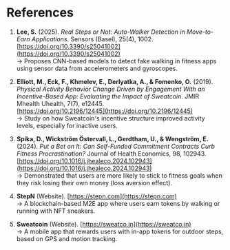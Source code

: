 # References

1. **Lee, S.** (2025). *Real Steps or Not: Auto-Walker Detection in Move-to-Earn Applications*. Sensors (Basel), 25(4), 1002.  
   [https://doi.org/10.3390/s25041002](https://doi.org/10.3390/s25041002)  
   → Proposes CNN-based models to detect fake walking in fitness apps using sensor data from accelerometers and gyroscopes.

2. **Elliott, M., Eck, F., Khmelev, E., Derlyatka, A., & Fomenko, O.** (2019). *Physical Activity Behavior Change Driven by Engagement With an Incentive-Based App: Evaluating the Impact of Sweatcoin*. JMIR Mhealth Uhealth, 7(7), e12445.  
   [https://doi.org/10.2196/12445](https://doi.org/10.2196/12445)  
   → Study on how Sweatcoin's incentive structure improved activity levels, especially for inactive users.

3. **Spika, D., Wickström Östervall, L., Gerdtham, U., & Wengström, E.** (2024). *Put a Bet on It: Can Self-Funded Commitment Contracts Curb Fitness Procrastination?* Journal of Health Economics, 98, 102943.  
   [https://doi.org/10.1016/j.jhealeco.2024.102943](https://doi.org/10.1016/j.jhealeco.2024.102943)  
   → Demonstrated that users are more likely to stick to fitness goals when they risk losing their own money (loss aversion effect).

4. **StepN** (Website). [https://stepn.com](https://stepn.com)  
   → A blockchain-based M2E app where users earn tokens by walking or running with NFT sneakers.

5. **Sweatcoin** (Website). [https://sweatco.in](https://sweatco.in)  
   → A mobile app that rewards users with in-app tokens for outdoor steps, based on GPS and motion tracking.

